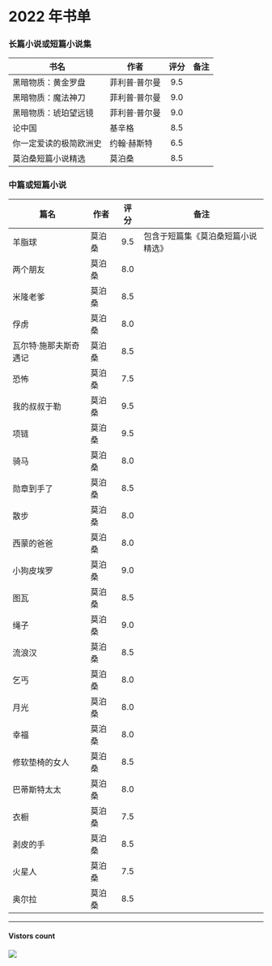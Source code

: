 # 2022 年书单

### 长篇小说或短篇小说集
| 书名 | 作者 | 评分 | 备注 |
| --- | --- | :---: | --- |
| 黑暗物质：黄金罗盘 | 菲利普·普尔曼 | 9.5 | |
| 黑暗物质：魔法神刀 | 菲利普·普尔曼 | 9.0 | |
| 黑暗物质：琥珀望远镜 | 菲利普·普尔曼 | 9.0 | |
| 论中国 | 基辛格 | 8.5 | |
| 你一定爱读的极简欧洲史 | 约翰·赫斯特 | 6.5 | |
| 莫泊桑短篇小说精选 | 莫泊桑 | 8.5 | |

### 中篇或短篇小说
| 篇名 | 作者 | 评分 | 备注 |
| --- | --- | :---: | --- |
| 羊脂球 | 莫泊桑 | 9.5 | 包含于短篇集《莫泊桑短篇小说精选》 |
| 两个朋友 | 莫泊桑 | 8.0 | |
| 米隆老爹 | 莫泊桑 | 8.5 | |
| 俘虏 | 莫泊桑 | 8.0 | |
| 瓦尔特·施那夫斯奇遇记 | 莫泊桑 | 8.5 | |
| 恐怖 | 莫泊桑 | 7.5 | |
| 我的叔叔于勒 | 莫泊桑 | 9.5 | |
| 项链 | 莫泊桑 | 9.5 | |
| 骑马 | 莫泊桑 | 8.0 | |
| 勋章到手了 | 莫泊桑 | 8.5 | |
| 散步 | 莫泊桑 | 8.0 | |
| 西蒙的爸爸 | 莫泊桑 | 8.0 | |
| 小狗皮埃罗 | 莫泊桑 | 9.0 | |
| 图瓦 | 莫泊桑 | 8.5 | |
| 绳子 | 莫泊桑 | 9.0 | |
| 流浪汉 | 莫泊桑 | 8.5 | |
| 乞丐 | 莫泊桑 | 8.0 | |
| 月光 | 莫泊桑 | 8.0 | |
| 幸福 | 莫泊桑 | 8.0 | |
| 修软垫椅的女人 | 莫泊桑 | 8.5 | |
| 巴蒂斯特太太 | 莫泊桑 | 8.0 | |
| 衣橱 | 莫泊桑 | 7.5 | |
| 剥皮的手 | 莫泊桑 | 8.5 | |
| 火星人 | 莫泊桑 | 7.5 | |
| 奥尔拉 | 莫泊桑 | 8.5 | |

-------------
#### Vistors count
<img src="https://profile-counter.glitch.me/chuxiaonan/count.svg" />
